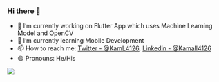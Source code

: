 ### Hi there 👋

<!--
**Erzmafia/erzmafia** is a ✨ _special_ ✨ repository because its `README.md` (this file) appears on your GitHub profile.

Here are some ideas to get you started:
- 👯 I’m looking to collaborate on ...
- 🤔 I’m looking for help with ...
- 💬 Ask me about ...

- ⚡ Fun fact: ...
-->
- 🔭 I’m currently working on Flutter App which uses Machine Learning Model and OpenCV
- 🌱 I’m currently learning Mobile Development
- 📫 How to reach me: [Twitter - @KamL4126](https://twitter.com/KamL4126), [Linkedin - @Kamall4126](https://www.linkedin.com/in/kamall4126/)
- 😄 Pronouns: He/His
<img src="https://github-readme-stats.vercel.app/api?username=erzmafia">
